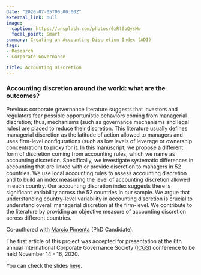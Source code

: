 ```yaml
---
date: "2020-07-05T00:00:00Z"
external_link: null
image:
  caption: https://unsplash.com/photos/0zRt0bQysMw
  focal_point: Smart
summary: Creating an Accounting Discretion Index (ADI)
tags: 
- Research
- Corporate Governance

title: Accounting Discretion
---
```


### Accounting discretion around the world: what are the outcomes?

Previous corporate governance literature suggests that investors and regulators fear possible opportunistic behaviors coming from managerial discretion; thus, mechanisms (such as governance mechanisms and legal rules) are placed to reduce their discretion. This literature usually defines managerial discretion as the latitude of action allowed to managers and uses firm-level configurations (such as low levels of leverage or ownership concentration) to proxy for it. In this manuscript, we propose a different form of discretion coming from accounting rules, which we name as accounting discretion. Specifically, we investigate systematic differences in accounting that are linked with or provide discretion to managers in 52 countries. We use local accounting rules to assess accounting discretion and to build an index measuring the level of accounting discretion allowed in each country. Our accounting discretion index suggests there is significant variability across the 52 countries in our sample. We argue that understanding country-level variability in accounting discretion is crucial to understand overall managerial discretion at the firm-level. We contribute to the literature by providing an objective measure of accounting discretion across different countries.

Co-authored with [Marcio Pimenta](http://lattes.cnpq.br/1670868214172308) (PhD Candidate).

The first article of this project was accepted for presentation at the 6th annual International Corporate Governance Society ([ICGS](https://icgsociety.org/)) conference to be held November 14 - 16, 2020. 

You can check the slides [here](https://henriquemartins.net/slideslist/2020-11-14-icgs-presentation/).